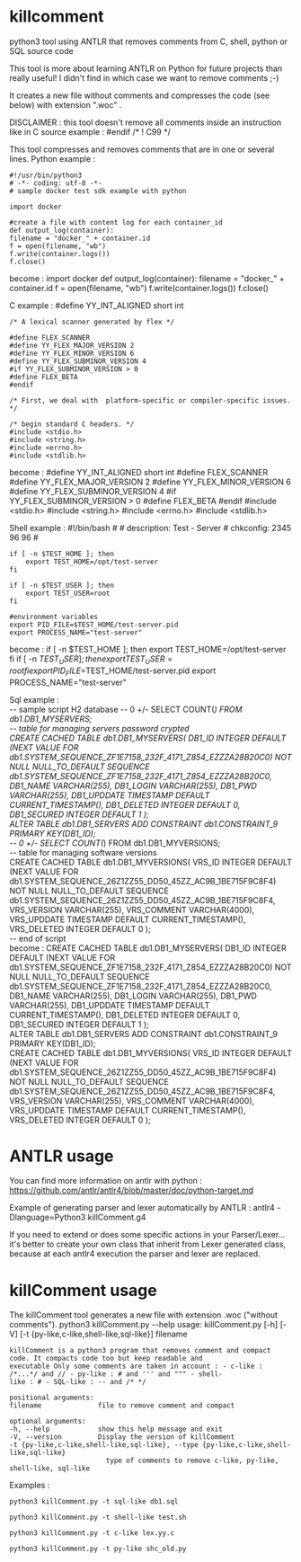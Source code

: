 # killcomment

python3 tool using ANTLR that removes comments from C, shell, python or SQL source code

This tool is more about learning ANTLR on Python for future projects than really useful!
I didn't find in which case we want to remove comments ;-)

It creates a new file without comments and compresses the code (see below) with extension ".woc" .

DISCLAIMER : this tool doesn't remove all comments inside an instruction like in C source example : #endif /* ! C99 */
            
This tool compresses and removes comments that are in one or several lines.
Python example : 

    #!/usr/bin/python3
    # -*- coding: utf-8 -*-
    # sample docker test sdk example with python 

    import docker

    #create a file with content log for each container_id
    def output_log(container):
    filename = "docker_" + container.id
    f = open(filename, "wb")
    f.write(container.logs())
    f.close()

become : 
    import docker
    def output_log(container):
    filename = "docker_" + container.id
    f = open(filename, "wb")
    f.write(container.logs())
    f.close()    

C example :
    #define  YY_INT_ALIGNED short int

    /* A lexical scanner generated by flex */

    #define FLEX_SCANNER
    #define YY_FLEX_MAJOR_VERSION 2
    #define YY_FLEX_MINOR_VERSION 6
    #define YY_FLEX_SUBMINOR_VERSION 4
    #if YY_FLEX_SUBMINOR_VERSION > 0
    #define FLEX_BETA
    #endif

    /* First, we deal with  platform-specific or compiler-specific issues. */

    /* begin standard C headers. */
    #include <stdio.h>
    #include <string.h>
    #include <errno.h>
    #include <stdlib.h>    
become :
    #define  YY_INT_ALIGNED short int
    #define FLEX_SCANNER
    #define YY_FLEX_MAJOR_VERSION 2
    #define YY_FLEX_MINOR_VERSION 6
    #define YY_FLEX_SUBMINOR_VERSION 4
    #if YY_FLEX_SUBMINOR_VERSION > 0
    #define FLEX_BETA
    #endif
    #include <stdio.h>
    #include <string.h>
    #include <errno.h>
    #include <stdlib.h>    

Shell example :
    #!/bin/bash
    #
    # description: Test - Server
    # chkconfig: 2345 96 96
    #

    if [ -n $TEST_HOME ]; then
        export TEST_HOME=/opt/test-server
    fi

    if [ -n $TEST_USER ]; then
        export TEST_USER=root
    fi

    #environment variables
    export PID_FILE=$TEST_HOME/test-server.pid
    export PROCESS_NAME="test-server"
become : 
    if [ -n $TEST_HOME ]; then
        export TEST_HOME=/opt/test-server
    fi
    if [ -n $TEST_USER ]; then
        export TEST_USER=root
    fi
    export PID_FILE=$TEST_HOME/test-server.pid
    export PROCESS_NAME="test-server"

Sql example :    
    -- sample script H2 database
    -- 0 +/- SELECT COUNT(*) FROM db1.DB1_MYSERVERS;  
    -- table for managing servers password crypted    
    CREATE CACHED TABLE db1.DB1_MYSERVERS(
        DB1_ID INTEGER DEFAULT (NEXT VALUE FOR db1.SYSTEM_SEQUENCE_ZF1E7158_232F_4171_Z854_EZZZA28B20C0) NOT NULL NULL_TO_DEFAULT SEQUENCE db1.SYSTEM_SEQUENCE_ZF1E7158_232F_4171_Z854_EZZZA28B20C0,
        DB1_NAME VARCHAR(255),
        DB1_LOGIN VARCHAR(255),
        DB1_PWD VARCHAR(255),
        DB1_UPDDATE TIMESTAMP DEFAULT CURRENT_TIMESTAMP(),
        DB1_DELETED INTEGER DEFAULT 0,
        DB1_SECURED INTEGER DEFAULT 1
    );               
    ALTER TABLE db1.DB1_SERVERS ADD CONSTRAINT db1.CONSTRAINT_9 PRIMARY KEY(DB1_ID);       
    -- 0 +/- SELECT COUNT(*) FROM db1.DB1_MYVERSIONS;          
    -- table for managing software versions  
    CREATE CACHED TABLE db1.DB1_MYVERSIONS(
        VRS_ID INTEGER DEFAULT (NEXT VALUE FOR db1.SYSTEM_SEQUENCE_26Z1ZZ55_DD50_45ZZ_AC9B_1BE715F9C8F4) NOT NULL NULL_TO_DEFAULT SEQUENCE db1.SYSTEM_SEQUENCE_26Z1ZZ55_DD50_45ZZ_AC9B_1BE715F9C8F4,
        VRS_VERSION VARCHAR(255),
        VRS_COMMENT VARCHAR(4000),
        VRS_UPDDATE TIMESTAMP DEFAULT CURRENT_TIMESTAMP(),
        VRS_DELETED INTEGER DEFAULT 0
    );  
    -- end of script       
become : 
    CREATE CACHED TABLE db1.DB1_MYSERVERS(
        DB1_ID INTEGER DEFAULT (NEXT VALUE FOR db1.SYSTEM_SEQUENCE_ZF1E7158_232F_4171_Z854_EZZZA28B20C0) NOT NULL NULL_TO_DEFAULT SEQUENCE db1.SYSTEM_SEQUENCE_ZF1E7158_232F_4171_Z854_EZZZA28B20C0,
        DB1_NAME VARCHAR(255),
        DB1_LOGIN VARCHAR(255),
        DB1_PWD VARCHAR(255),
        DB1_UPDDATE TIMESTAMP DEFAULT CURRENT_TIMESTAMP(),
        DB1_DELETED INTEGER DEFAULT 0,
        DB1_SECURED INTEGER DEFAULT 1
    );               
    ALTER TABLE db1.DB1_SERVERS ADD CONSTRAINT db1.CONSTRAINT_9 PRIMARY KEY(DB1_ID);       
    CREATE CACHED TABLE db1.DB1_MYVERSIONS(
        VRS_ID INTEGER DEFAULT (NEXT VALUE FOR db1.SYSTEM_SEQUENCE_26Z1ZZ55_DD50_45ZZ_AC9B_1BE715F9C8F4) NOT NULL NULL_TO_DEFAULT SEQUENCE db1.SYSTEM_SEQUENCE_26Z1ZZ55_DD50_45ZZ_AC9B_1BE715F9C8F4,
        VRS_VERSION VARCHAR(255),
        VRS_COMMENT VARCHAR(4000),
        VRS_UPDDATE TIMESTAMP DEFAULT CURRENT_TIMESTAMP(),
        VRS_DELETED INTEGER DEFAULT 0
    );      


# ANTLR usage 

You can find more information on antlr with python : https://github.com/antlr/antlr4/blob/master/doc/python-target.md 

Example of generating parser and lexer automatically by ANTLR : 
    antlr4 -Dlanguage=Python3 killComment.g4

If you need to extend or does some specific actions in your Parser/Lexer... it's better to create your own class that inherit from Lexer generated class, because at each antlr4 execution the parser and lexer are replaced.


# killComment usage 

The killComment tool generates a new file with extension .woc ("without comments").
python3 killComment.py --help
    usage: killComment.py [-h] [-V] [-t {py-like,c-like,shell-like,sql-like}] filename

    killComment is a python3 program that removes comment and compact code. It compacts code too but keep readable and
    executable Only some comments are taken in account : - c-like : /*...*/ and // - py-like : # and ''' and """ - shell-
    like : # - SQL-like : -- and /* */

    positional arguments:
    filename              file to remove comment and compact

    optional arguments:
    -h, --help            show this help message and exit
    -V, --version         Display the version of killComment
    -t {py-like,c-like,shell-like,sql-like}, --type {py-like,c-like,shell-like,sql-like}
                            type of comments to remove c-like, py-like, shell-like, sql-like


Examples :  
                           
    python3 killComment.py -t sql-like db1.sql

    python3 killComment.py -t shell-like test.sh

    python3 killComment.py -t c-like lex.yy.c

    python3 killComment.py -t py-like shc_old.py

